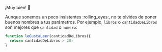 ¡Muy bien! :clap:

Aunque sonemos un poco insistentes :rolling_eyes:, no te olvides de poner buenos nombres a tus parámetros. Por ejemplo, `libros` o `cantidadDeLibros` son mejores que `cantidad` o `numero`: 

```javascript
function leGustaLeer(cantidadDeLibros){
  return cantidadDeLibros > 20;
}
```